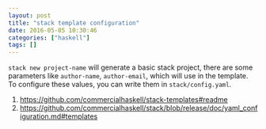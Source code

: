 ```yaml
---
layout: post
title: "stack template configuration"
date: 2016-05-05 10:30:46
categories: ["haskell"]
tags: []
---
```


`stack new project-name` will generate a basic stack project, there are some
parameters like `author-name`, `author-email`, which will use in the template.
To configure these values, you can write them in `stack/config.yaml`.


1. https://github.com/commercialhaskell/stack-templates#readme
2. https://github.com/commercialhaskell/stack/blob/release/doc/yaml_configuration.md#templates
